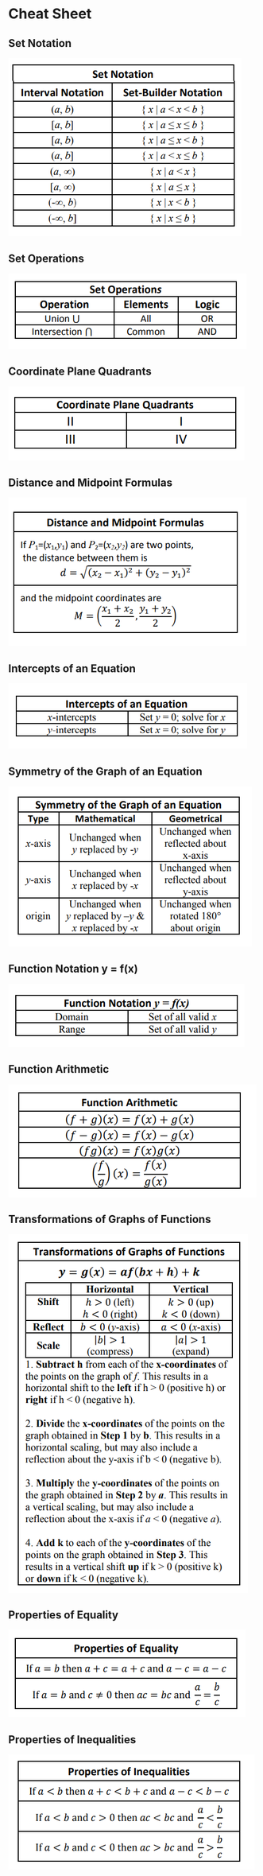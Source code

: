 # Cheat Sheet

## Set Notation

![](../../.gitbook/assets/03-01-19-05-50.png)

## Set Operations

![](../../.gitbook/assets/03-01-19-05-54.png)

## Coordinate Plane Quadrants

![](../../.gitbook/assets/03-01-19-05-54_1.png)

## Distance and Midpoint Formulas

![](../../.gitbook/assets/03-01-19-05-54_2.png)

## Intercepts of an Equation

![](../../.gitbook/assets/03-01-19-05-54_3%20%281%29.png)

## Symmetry of the Graph of an Equation

![](../../.gitbook/assets/03-01-19-05-54_4.png)

## Function Notation y = f\(x\)

![](../../.gitbook/assets/03-01-19-05-54_5.png)

## Function Arithmetic

![](../../.gitbook/assets/03-01-19-05-54_6.png)

## Transformations of Graphs of Functions

![](../../.gitbook/assets/03-01-19-05-54_7.png)

## Properties of Equality

![](../../.gitbook/assets/03-01-19-05-55.png)

## Properties of Inequalities

![](../../.gitbook/assets/03-01-19-05-55_1.png)

